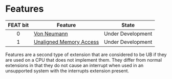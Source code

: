 # Features

| FEAT bit  | Feature                                                   | State             |
|:---------:|-----------------------------------------------------------|-------------------|
|     0     | [Von Neumann](./von-neumann)                              | Under Development |
|     1     | [Unaligned Memory Access](./unaligned-memory)             | Under Development |


Features are a second type of extension that are considered to be UB if they are used on a CPU that does not implement them. They differ from normal extensions in that they do not cause an interrupt when used in an unsupported system with the interrupts extension present.
